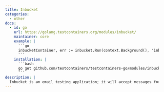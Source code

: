 ```yaml
---
title: Inbucket
categories:
  - other
docs:
  - id: go
    url: https://golang.testcontainers.org/modules/inbucket/
    maintainer: core
    example: |
      ```go
      inbucketContainer, err := inbucket.Run(context.Background(), "inbucket/inbucket:sha-2d409bb")
      ```
    installation: |
      ```bash
      go get github.com/testcontainers/testcontainers-go/modules/inbucket
      ```
description: |
  Inbucket is an email testing application; it will accept messages for any email address and make them available to view via a web interface.
---
```

